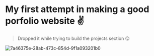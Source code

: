 # My first attempt in making a good porfolio website ✌️

> Dropped it while trying to build the projects section 😜

![7a46375e-28ab-473c-854d-9f1a093201b0](https://user-images.githubusercontent.com/44605554/212494221-2ca57ba9-ffe5-43fd-aa00-5f9cc64a0e8b.png)
